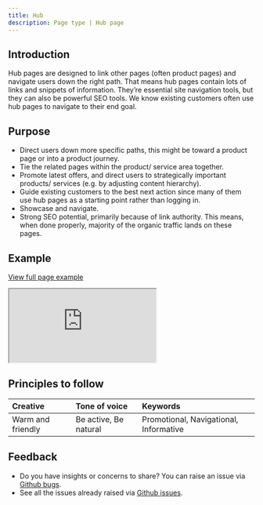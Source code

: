 ```yaml
---
title: Hub
description: Page type | Hub page
---
```


## Introduction

Hub pages are designed to link other pages (often product pages) and navigate users down the right path. That means hub pages contain lots of links and snippets of information. They’re essential site navigation tools, but they can also be powerful SEO tools. We know existing customers often use hub pages to navigate to their end goal.

## Purpose

* Direct users down more specific paths, this might be toward a product page or into a product journey.
* Tie the related pages within the product/ service area together.
* Promote latest offers, and direct users to strategically important products/ services (e.g. by adjusting content hierarchy).
* Guide existing customers to the best next action since many of them use hub pages as a starting point rather than logging in.
* Showcase and navigate.
* Strong SEO potential, primarily because of link authority. This means, when done properly, majority of the organic traffic lands on these pages.

## Example

<div class="storybook-embed page">
  <p><a href="https://www.britishgas.co.uk/nucleus/demo/iframe.html?id=examples-page-types--hub&amp;viewMode=story">View full page example</a></p>
  <iframe src="https://www.britishgas.co.uk/nucleus/demo/iframe.html?id=examples-page-types--hub&amp;viewMode=story&amp;nav=0" title="Nucleus: examples-page-types--hub" sandbox="allow-forms allow-modals allow-popups allow-presentation allow-same-origin allow-scripts"></iframe>
</div>

## Principles to follow

| Creative | Tone of voice | Keywords |
| :--- | :--- | :--- |
| Warm and friendly  | Be active, Be natural | Promotional, Navigational, Informative |

## Feedback

* Do you have insights or concerns to share? You can raise an issue via [Github bugs](https://github.com/ConnectedHomes/nucleus/issues/new?assignees=&labels=Bug&template=a--bug-report.md&title=[bug]%20[page-type-hub]).
* See all the issues already raised via [Github issues](https://github.com/connectedHomes/nucleus/issues?utf8=%E2%9C%93&q=is%3Aopen+is%3Aissue+label%3ABug+[page-type-hub]).
